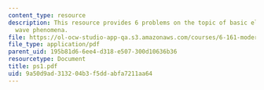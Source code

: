 ```yaml
---
content_type: resource
description: This resource provides 6 problems on the topic of basic electromagnetic
  wave phenomena.
file: https://ol-ocw-studio-app-qa.s3.amazonaws.com/courses/6-161-modern-optics-project-laboratory-fall-2005/9a50d9ad313204b3f5ddabfa7211aa64_ps1.pdf
file_type: application/pdf
parent_uid: 195b81d6-6ee4-d318-e507-300d10636b36
resourcetype: Document
title: ps1.pdf
uid: 9a50d9ad-3132-04b3-f5dd-abfa7211aa64
---
```

